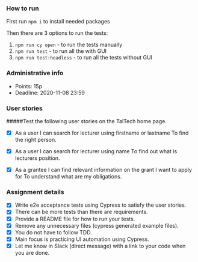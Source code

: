 ### How to run

First run ```npm i``` to install needed packages

Then there are 3 options to run the tests:
1) ```npm run cy open``` - to run the tests manually
2) ```npm run test``` - to run all the with GUI
3) ```npm run test:headless``` - to run all the tests without GUI

### Administrative info
* Points: 15p
* Deadline: 2020-11-08 23:59


### User stories
#####Test the following user stories on the TalTech home page.

* [X] As a user I can search for lecturer using firstname or lastname To find the right person.
* [X] As a user I can search for lecturer using name To find out what is lecturers position.
* [X] As a grantee I can find relevant information on the grant I want to apply for To understand what are my obligations.


### Assignment details

* [X] Write e2e acceptance tests using Cypress to satisfy the user stories.
* [X] There can be more tests than there are requirements.
* [X] Provide a README file for how to run your tests.
* [X] Remove any unnecessary files (cypress generated example files).
* [X] You do not have to follow TDD.
* [X] Main focus is practicing UI automation using Cypress.
* [X] Let me know in Slack (direct message) with a link to your code when you are done.
